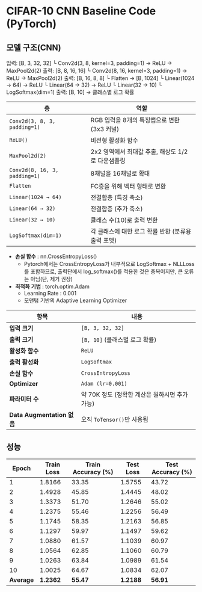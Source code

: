 # CIFAR-10 CNN Baseline Code (PyTorch)

## 모델 구조(CNN)
입력: [B, 3, 32, 32]
 └ Conv2d(3, 8, kernel=3, padding=1) → ReLU → MaxPool2d(2)
   출력: [B, 8, 16, 16]
 └ Conv2d(8, 16, kernel=3, padding=1) → ReLU → MaxPool2d(2)
   출력: [B, 16, 8, 8]
 └ Flatten → [B, 1024]
 └ Linear(1024 → 64) → ReLU
 └ Linear(64 → 32) → ReLU
 └ Linear(32 → 10)
 └ LogSoftmax(dim=1)
출력: [B, 10] → 클래스별 로그 확률

| 층                             | 역할                              |
| ----------------------------- | ------------------------------- |
| `Conv2d(3, 8, 3, padding=1)`  | RGB 입력을 8개의 특징맵으로 변환 (3x3 커널)   |
| `ReLU()`                      | 비선형 활성화 함수                      |
| `MaxPool2d(2)`                | 2x2 영역에서 최대값 추출, 해상도 1/2로 다운샘플링 |
| `Conv2d(8, 16, 3, padding=1)` | 8채널을 16채널로 확대                   |
| `Flatten`                     | FC층을 위해 벡터 형태로 변환               |
| `Linear(1024 → 64)`           | 전결합층 (특징 축소)                    |
| `Linear(64 → 32)`             | 전결합층 (추가 축소)                    |
| `Linear(32 → 10)`             | 클래스 수(10)로 출력 변환                |
| `LogSoftmax(dim=1)`           | 각 클래스에 대한 로그 확률 반환 (분류용 출력 포맷)  |

 - **손실 함수** : nn.CrossEntropyLoss()
    - Pytorch에서는 CrossEntropyLoss가 내부적으로 LogSoftmax + NLLLoss를 포함하므로, 출력단에서 log_softmax()를 적용한 것은 중복이지만, 큰 오류는 아님(단, 제거 권장)
 - **최적화 기법** : torch.optim.Adam
    - Learning Rate : 0.001
    - 모맨텀 기반의 Adaptive Learning Optimizer

| 항목                       | 내용                            |
| ------------------------ | ----------------------------- |
| **입력 크기**                | `[B, 3, 32, 32]`              |
| **출력 크기**                | `[B, 10]` (클래스별 로그 확률)        |
| **활성화 함수**               | `ReLU`                        |
| **출력 활성화**               | `LogSoftmax`                  |
| **손실 함수**                | `CrossEntropyLoss`            |
| **Optimizer**            | `Adam (lr=0.001)`             |
| **파라미터 수**               | 약 70K 정도 (정확한 계산은 원하시면 추가 가능) |
| **Data Augmentation 없음** | 오직 `ToTensor()`만 사용됨          |


## 성능
| Epoch | Train Loss | Train Accuracy (%) | Test Loss | Test Accuracy (%) |
|-------|------------|--------------------|-----------|--------------------|
| 1     | 1.8166     | 33.35              | 1.5755    | 43.72              |
| 2     | 1.4928     | 45.85              | 1.4445    | 48.02              |
| 3     | 1.3373     | 51.70              | 1.2646    | 55.02              |
| 4     | 1.2375     | 55.46              | 1.2256    | 56.49              |
| 5     | 1.1745     | 58.35              | 1.2163    | 56.85              |
| 6     | 1.1297     | 59.97              | 1.1497    | 59.62              |
| 7     | 1.0880     | 61.57              | 1.1039    | 60.97              |
| 8     | 1.0564     | 62.85              | 1.1060    | 60.79              |
| 9     | 1.0263     | 63.84              | 1.0989    | 61.54              |
| 10    | 1.0025     | 64.67              | 1.0834    | 62.07              |
| **Average** | **1.2362** | **55.47**           | **1.2188** | **56.91**           |

